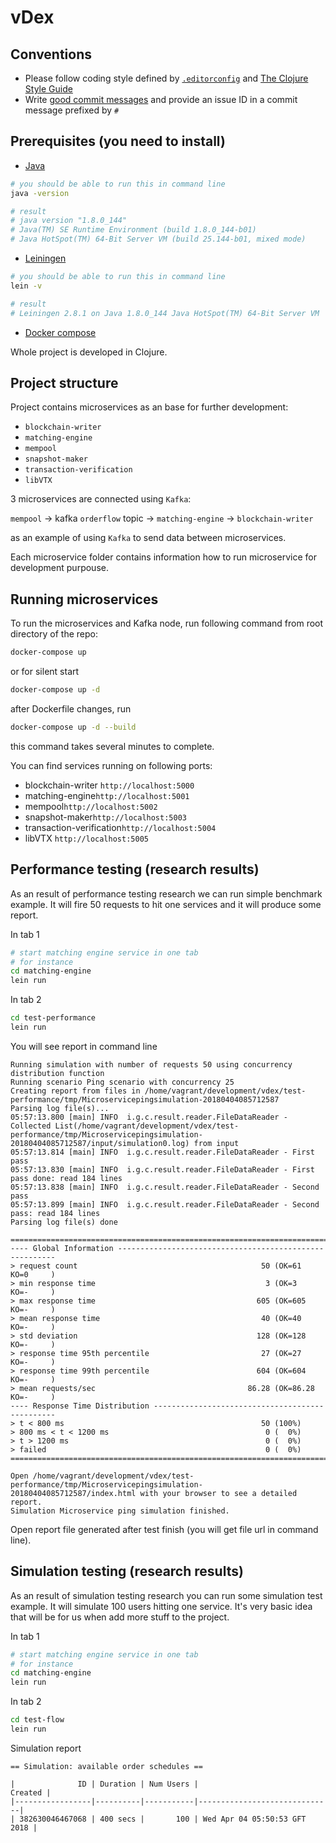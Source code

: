 # vDex #


## Conventions

* Please follow coding style defined by [`.editorconfig`](http://editorconfig.org)
 and [The Clojure Style Guide](https://github.com/bbatsov/clojure-style-guide)
* Write [good commit messages](https://chris.beams.io/posts/git-commit/)
 and provide an issue ID in a commit message prefixed by `#`


## Prerequisites (you need to install)

* [Java](http://www.oracle.com/technetwork/java/javase/downloads/jdk8-downloads-2133151.html)
```bash
# you should be able to run this in command line
java -version

# result
# java version "1.8.0_144"
# Java(TM) SE Runtime Environment (build 1.8.0_144-b01)
# Java HotSpot(TM) 64-Bit Server VM (build 25.144-b01, mixed mode)
```
* [Leiningen](https://leiningen.org/)
```bash
# you should be able to run this in command line
lein -v

# result
# Leiningen 2.8.1 on Java 1.8.0_144 Java HotSpot(TM) 64-Bit Server VM
```
* [Docker compose](https://docs.docker.com/compose/install/)

Whole project is developed in Clojure.

## Project structure

Project contains microservices as an base for further development:

- `blockchain-writer`
- `matching-engine`
- `mempool`
- `snapshot-maker`
- `transaction-verification`
- `libVTX`

3 microservices are connected using `Kafka`:

`mempool` -> kafka `orderflow` topic -> `matching-engine`
                                     -> `blockchain-writer`

as an example of using `Kafka` to send data between microservices.

Each microservice folder contains information how to run microservice for development purpouse.

## Running microservices ##

To run the microservices and Kafka node, run following command from root directory of the repo:

```sh
docker-compose up
```

or for silent start

```sh
docker-compose up -d
```

after Dockerfile changes, run

```sh
docker-compose up -d --build
```

this command takes several minutes to complete.

You can find services running on following ports:

- blockchain-writer `http://localhost:5000`
- matching-engine`http://localhost:5001`
- mempool`http://localhost:5002`
- snapshot-maker`http://localhost:5003`
- transaction-verification`http://localhost:5004`
- libVTX `http://localhost:5005`

## Performance testing (research results)

As an result of performance testing research we can run simple benchmark example. It will fire 50 requests to hit one services and it will produce some report.

In tab 1
```bash
# start matching engine service in one tab
# for instance
cd matching-engine
lein run
```

In tab 2
```bash
cd test-performance
lein run
```

You will see report in command line

```
Running simulation with number of requests 50 using concurrency distribution function
Running scenario Ping scenario with concurrency 25
Creating report from files in /home/vagrant/development/vdex/test-performance/tmp/Microservicepingsimulation-20180404085712587
Parsing log file(s)...
05:57:13.800 [main] INFO  i.g.c.result.reader.FileDataReader - Collected List(/home/vagrant/development/vdex/test-performance/tmp/Microservicepingsimulation-20180404085712587/input/simulation0.log) from input
05:57:13.814 [main] INFO  i.g.c.result.reader.FileDataReader - First pass
05:57:13.830 [main] INFO  i.g.c.result.reader.FileDataReader - First pass done: read 184 lines
05:57:13.838 [main] INFO  i.g.c.result.reader.FileDataReader - Second pass
05:57:13.899 [main] INFO  i.g.c.result.reader.FileDataReader - Second pass: read 184 lines
Parsing log file(s) done

================================================================================
---- Global Information --------------------------------------------------------
> request count                                         50 (OK=61     KO=0     )
> min response time                                      3 (OK=3      KO=-     )
> max response time                                    605 (OK=605    KO=-     )
> mean response time                                    40 (OK=40     KO=-     )
> std deviation                                        128 (OK=128    KO=-     )
> response time 95th percentile                         27 (OK=27     KO=-     )
> response time 99th percentile                        604 (OK=604    KO=-     )
> mean requests/sec                                  86.28 (OK=86.28  KO=-     )
---- Response Time Distribution ------------------------------------------------
> t < 800 ms                                            50 (100%)
> 800 ms < t < 1200 ms                                   0 (  0%)
> t > 1200 ms                                            0 (  0%)
> failed                                                 0 (  0%)
================================================================================

Open /home/vagrant/development/vdex/test-performance/tmp/Microservicepingsimulation-20180404085712587/index.html with your browser to see a detailed report.
Simulation Microservice ping simulation finished.
```

Open report file generated after test finish (you will get file url in command line).

## Simulation testing (research results)

As an result of simulation testing research you can run some simulation test example. It will simulate 100 users hitting one service. It's very basic idea that will be for us when add more stuff to the project.

In tab 1  
```bash
# start matching engine service in one tab
# for instance
cd matching-engine
lein run
```

In tab 2
```bash
cd test-flow
lein run
```

Simulation report
```
== Simulation: available order schedules ==

|              ID | Duration | Num Users |                      Created |
|-----------------|----------|-----------|------------------------------|
| 382630046467068 | 400 secs |       100 | Wed Apr 04 05:50:53 GFT 2018 |

```
